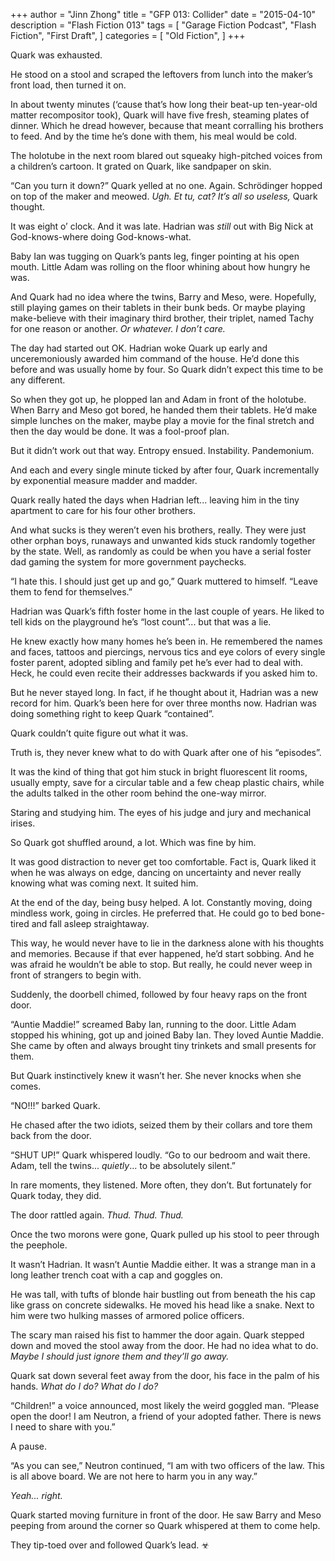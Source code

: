 +++
author = "Jinn Zhong"
title = "GFP 013: Collider"
date = "2015-04-10"
description = "Flash Fiction 013"
tags = [
    "Garage Fiction Podcast",
    "Flash Fiction",
    "First Draft",
]
categories = [
    "Old Fiction",
]
+++

Quark was exhausted. 

He stood on a stool and scraped the leftovers from lunch into the maker’s front load, then turned it on. 

In about twenty minutes (‘cause that’s how long their beat-up ten-year-old matter recompositor took), Quark will have five fresh, steaming plates of dinner. Which he dread however, because that meant corralling his brothers to feed. And by the time he’s done with them, his meal would be cold.

The holotube in the next room blared out squeaky high-pitched voices from a children’s cartoon. It grated on Quark, like sandpaper on skin.

“Can you turn it down?” Quark yelled at no one. Again. Schrödinger hopped on top of the maker and meowed. _Ugh. Et tu, cat? It’s all so useless,_ Quark thought.

It was eight o’ clock. And it was late. Hadrian was _still_ out with Big Nick at God-knows-where doing God-knows-what.

Baby Ian was tugging on Quark’s pants leg, finger pointing at his open mouth. Little Adam was rolling on the floor whining about how hungry he was. 

And Quark had no idea where the twins, Barry and Meso, were. Hopefully, still playing games on their tablets in their bunk beds. Or maybe playing make-believe with their imaginary third brother, their triplet, named Tachy for one reason or another. _Or whatever. I don’t care._

The day had started out OK. Hadrian woke Quark up early and unceremoniously awarded him command of the house. He’d done this before and was usually home by four. So Quark didn’t expect this time to be any different.

So when they got up, he plopped Ian and Adam in front of the holotube. When Barry and Meso got bored, he handed them their tablets. He’d make simple lunches on the maker, maybe play a movie for the final stretch and then the day would be done. It was a fool-proof plan.

But it didn’t work out that way. Entropy ensued. Instability. Pandemonium.

And each and every single minute ticked by after four, Quark incrementally by exponential measure madder and madder.

Quark really hated the days when Hadrian left... leaving him in the tiny apartment to care for his four other brothers.

And what sucks is they weren’t even his brothers, really. They were just other orphan boys, runaways and unwanted kids stuck randomly together by the state. Well, as randomly as could be when you have a serial foster dad gaming the system for more government paychecks.

“I hate this. I should just get up and go,” Quark muttered to himself. “Leave them to fend for themselves.”

Hadrian was Quark’s fifth foster home in the last couple of years. He liked to tell kids on the playground he’s “lost count”... but that was a lie. 

He knew exactly how many homes he’s been in. He remembered the names and faces, tattoos and piercings, nervous tics and eye colors of every single foster parent, adopted sibling and family pet he’s ever had to deal with. Heck, he could even recite their addresses backwards if you asked him to.

But he never stayed long. In fact, if he thought about it, Hadrian was a new record for him. Quark’s been here for over three months now. Hadrian was doing something right to keep Quark “contained”. 

Quark couldn’t quite figure out what it was.
 
Truth is, they never knew what to do with Quark after one of his “episodes”. 

It was the kind of thing that got him stuck in bright fluorescent lit rooms, usually empty, save for a circular table and a few cheap plastic chairs, while the adults talked in the other room behind the one-way mirror.

Staring and studying him. The eyes of his judge and jury and mechanical irises.

So Quark got shuffled around, a lot. Which was fine by him. 

It was good distraction to never get too comfortable. Fact is, Quark liked it when he was always on edge, dancing on uncertainty and never really knowing what was coming next. It suited him.

At the end of the day, being busy helped. A lot. Constantly moving, doing mindless work, going in circles. He preferred that. He could go to bed bone-tired and fall asleep straightaway. 

This way, he would never have to lie in the darkness alone with his thoughts and memories. Because if that ever happened, he’d start sobbing. And he was afraid he wouldn’t be able to stop. But really, he could never weep in front of strangers to begin with.

Suddenly, the doorbell chimed, followed by four heavy raps on the front door.

“Auntie Maddie!” screamed Baby Ian, running to the door. Little Adam stopped his whining, got up and joined Baby Ian. They loved Auntie Maddie. She came by often and always brought tiny trinkets and small presents for them.

But Quark instinctively knew it wasn’t her. She never knocks when she comes.

“NO!!!” barked Quark.

He chased after the two idiots, seized them by their collars and tore them back from the door.

“SHUT UP!” Quark whispered loudly. “Go to our bedroom and wait there. Adam, tell the twins... _quietly_... to be absolutely silent.”

In rare moments, they listened. More often, they don’t. But fortunately for Quark today, they did.

The door rattled again. _Thud. Thud. Thud._

Once the two morons were gone, Quark pulled up his stool to peer through the peephole. 

It wasn’t Hadrian. It wasn’t Auntie Maddie either. It was a strange man in a long leather trench coat with a cap and goggles on. 

He was tall, with tufts of blonde hair bustling out from beneath the his cap like grass on concrete sidewalks. He moved his head like a snake. Next to him were two hulking masses of armored police officers.

The scary man raised his fist to hammer the door again. Quark stepped down and moved the stool away from the door. He had no idea what to do. _Maybe I should just ignore them and they’ll go away._

Quark sat down several feet away from the door, his face in the palm of his hands. _What do I do? What do I do?_

“Children!” a voice announced, most likely the weird goggled man. “Please open the door! I am Neutron, a friend of your adopted father. There is news I need to share with you.”

A pause.

“As you can see,” Neutron continued, “I am with two officers of the law. This is all above board. We are not here to harm you in any way.”

_Yeah... right._

Quark started moving furniture in front of the door. He saw Barry and Meso peeping from around the corner so Quark whispered at them to come help.

They tip-toed over and followed Quark’s lead. ☣
